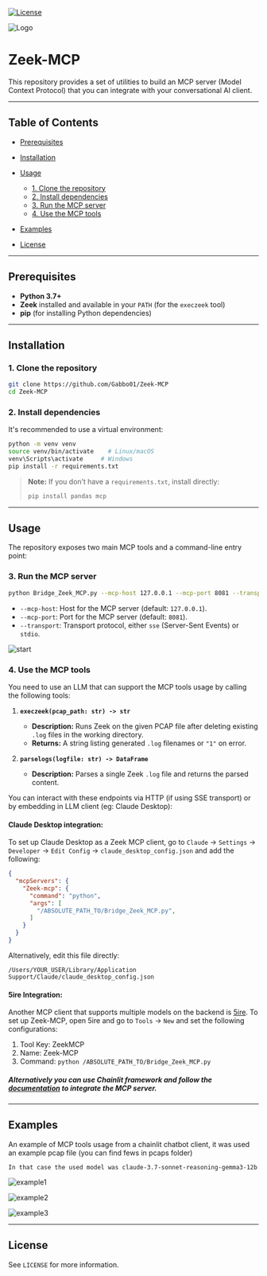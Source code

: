 [![License](https://img.shields.io/badge/License-Apache%202.0-blue.svg)](https://www.apache.org/licenses/LICENSE-2.0)


![Logo](images/logo.png)

# Zeek-MCP

This repository provides a set of utilities to build an MCP server (Model Context Protocol) that you can integrate with your conversational AI client.

---

## Table of Contents

* [Prerequisites](#prerequisites)
* [Installation](#installation)
* [Usage](#usage)

  * [1. Clone the repository](#1-clone-the-repository)
  * [2. Install dependencies](#2-install-dependencies)
  * [3. Run the MCP server](#3-run-the-mcp-server)
  * [4. Use the MCP tools](#4-use-the-mcp-tools)
* [Examples](#examples)
* [License](#license)

---

## Prerequisites

* **Python 3.7+**
* **Zeek** installed and available in your `PATH` (for the `execzeek` tool)
* **pip** (for installing Python dependencies)

---

## Installation

### 1. Clone the repository

```bash
git clone https://github.com/Gabbo01/Zeek-MCP
cd Zeek-MCP
```

### 2. Install dependencies

It's recommended to use a virtual environment:

```bash
python -m venv venv
source venv/bin/activate    # Linux/macOS
venv\Scripts\activate     # Windows
pip install -r requirements.txt
```

> **Note:** If you don’t have a `requirements.txt`, install directly:
>
> ```bash
> pip install pandas mcp
> ```

---

## Usage

The repository exposes two main MCP tools and a command-line entry point:

### 3. Run the MCP server

```bash
python Bridge_Zeek_MCP.py --mcp-host 127.0.0.1 --mcp-port 8081 --transport sse
```

* `--mcp-host`: Host for the MCP server (default: `127.0.0.1`).
* `--mcp-port`: Port for the MCP server (default: `8081`).
* `--transport`: Transport protocol, either `sse` (Server-Sent Events) or `stdio`.

![start](images/start.png)

### 4. Use the MCP tools
You need to use an LLM that can support the MCP tools usage by calling the following tools:

1. **`execzeek(pcap_path: str) -> str`**

   * **Description:** Runs Zeek on the given PCAP file after deleting existing `.log` files in the working directory.
   * **Returns:** A string listing generated `.log` filenames or `"1"` on error.

2. **`parselogs(logfile: str) -> DataFrame`**

   * **Description:** Parses a single Zeek `.log` file and returns the parsed content.


You can interact with these endpoints via HTTP (if using SSE transport) or by embedding in LLM client (eg: Claude Desktop):

#### Claude Desktop integration:

To set up Claude Desktop as a Zeek MCP client, go to `Claude` -> `Settings` -> `Developer` -> `Edit Config` -> `claude_desktop_config.json` and add the following:

```json
{
  "mcpServers": {
    "Zeek-mcp": {
      "command": "python",
      "args": [
        "/ABSOLUTE_PATH_TO/Bridge_Zeek_MCP.py",
      ]
    }
  }
}
```

Alternatively, edit this file directly:
```
/Users/YOUR_USER/Library/Application Support/Claude/claude_desktop_config.json
```
#### 5ire Integration:
Another MCP client that supports multiple models on the backend is [5ire](https://github.com/nanbingxyz/5ire). To set up Zeek-MCP, open 5ire and go to `Tools` -> `New` and set the following configurations:

1. Tool Key: ZeekMCP
2. Name: Zeek-MCP
3. Command: `python /ABSOLUTE_PATH_TO/Bridge_Zeek_MCP.py`

##### Alternatively you can use Chainlit framework and follow the [documentation](https://docs.chainlit.io/advanced-features/mcp) to integrate the MCP server.

---

## Examples
An example of MCP tools usage from a chainlit chatbot client, it was used an example pcap file (you can find fews in pcaps folder)
```
In that case the used model was claude-3.7-sonnet-reasoning-gemma3-12b
```

![example1](images/example1.png)

![example2](images/example2.png)

![example3](images/example3.png)

---

## License

See `LICENSE` for more information.
